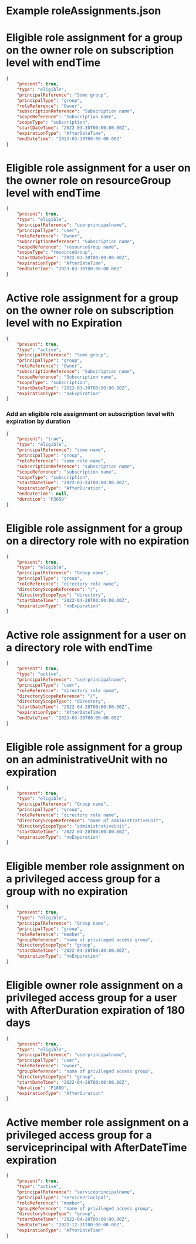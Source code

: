# Example roleAssignments.json

# Eligible role assignment for a group on the owner role on subscription level with endTime
```json
{
    "present": true,
    "type": "eligible",
    "principalReference": "Some group",
    "principalType": "group",
    "roleReference": "Owner",
    "subscriptionReference": "Subscription name",
    "scopeReference": "Subscription name",
    "scopeType": "subscription",
    "startDateTime": "2022-03-30T00:00:00.00Z",
    "expirationType": "AfterDateTime",
    "endDateTime": "2023-03-30T00:00:00.00Z"
}
```

# Eligible role assignment for a user on the owner role on resourceGroup level with endTime

```json
{
    "present": true,
    "type": "eligible",
    "principalReference": "userprincipalname",
    "principalType": "user",
    "roleReference": "Owner",
    "subscriptionReference": "Subscription name",
    "scopeReference": "resourceGroup name",
    "scopeType": "resourceGroup",
    "startDateTime": "2022-03-30T00:00:00.00Z",
    "expirationType": "AfterDateTime",
    "endDateTime": "2023-03-30T00:00:00.00Z"
}
```

# Active role assignment for a group on the owner role on subscription level with no Expiration
```json
{
    "present": true,
    "type": "active",
    "principalReference": "Some group",
    "principalType": "group",
    "roleReference": "Owner",
    "subscriptionReference": "Subscription name",
    "scopeReference": "Subscription name",
    "scopeType": "subscription",
    "startDateTime": "2022-03-30T00:00:00.00Z",
    "expirationType": "noExpiration"
}
```

### Add an eligible role assignment on subscription level with expiration by duration
```json
{
    "present": "true",
    "type": "eligible",
    "principalReference": "some name",
    "principalType": "group",
    "roleReference": "some role name",
    "subscriptionReference": "subscription name",
    "scopeReference": "subscription name",
    "scopeType": "subscription",
    "startDateTime": "2022-03-24T00:00:00.00Z",
    "expirationType": "AfterDuration",
    "endDateTime": null,
    "duration": "P365D"
}
```

# Eligible role assignment for a group on a directory role with no expiration
```json
{
    "present": true,
    "type": "eligible",
    "principalReference": "Group name",
    "principalType": "group",
    "roleReference": "directory role name",
    "directoryScopeReference": "/",
    "directoryScopeType": "directory",
    "startDateTime": "2022-04-28T00:00:00.00Z",
    "expirationType": "noExpiration"
}
```

# Active role assignment for a user on a directory role with endTime
```json
{
    "present": true,
    "type": "active",
    "principalReference": "userprincipalname",
    "principalType": "user",
    "roleReference": "directory role name",
    "directoryScopeReference": "/",
    "directoryScopeType": "directory",
    "startDateTime": "2022-04-28T00:00:00.00Z",
    "expirationType": "AfterDateTime",
    "endDateTime": "2023-03-30T00:00:00.00Z"
}
```

# Eligible role assignment for a group on an administrativeUnit with no expiration
```json
{
    "present": true,
    "type": "eligible",
    "principalReference": "Group name",
    "principalType": "group",
    "roleReference": "directory role name",
    "directoryScopeReference": "name of administrativeUnit",
    "directoryScopeType": "administrativeUnit",
    "startDateTime": "2022-04-28T00:00:00.00Z",
    "expirationType": "noExpiration"
}
```

# Eligible member role assignment on a privileged access group for a group with no expiration
```json
{
    "present": true,
    "type": "eligible",
    "principalReference": "Group name",
    "principalType": "group",
    "roleReference": "member",
    "groupReference": "name of privileged access group",
    "directoryScopeType": "group",
    "startDateTime": "2022-04-28T00:00:00.00Z",
    "expirationType": "noExpiration"
}
```

# Eligible owner role assignment on a privileged access group for a user with AfterDuration expiration of 180 days
```json
{
    "present": true,
    "type": "eligible",
    "principalReference": "userprincipalname",
    "principalType": "user",
    "roleReference": "owner",
    "groupReference": "name of privileged access group",
    "directoryScopeType": "group",
    "startDateTime": "2022-04-28T00:00:00.00Z",
    "duration": "P180D",
    "expirationType": "AfterDuration"
}
```

# Active member role assignment on a privileged access group for a serviceprincipal with AfterDateTime expiration
```json
{
    "present": true,
    "type": "active",
    "principalReference": "serviceprincipalname",
    "principalType": "servicePrincipal",
    "roleReference": "member",
    "groupReference": "name of privileged access group",
    "directoryScopeType": "group",
    "startDateTime": "2022-04-28T00:00:00.00Z",
    "endDateTime": "2022-12-31T00:00:00.00Z",
    "expirationType": "AfterDateTime"
}
```